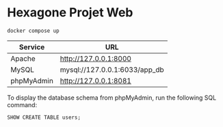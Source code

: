 # Hexagone Projet Web

```shell
docker compose up
```

| Service    | URL                           |
|------------|-------------------------------|
| Apache     | http://127.0.0.1:8000         |
| MySQL      | mysql://127.0.0.1:6033/app_db |
| phpMyAdmin | http://127.0.0.1:8081         |

To display the database schema from phpMyAdmin, run the following SQL command:

```mysql
SHOW CREATE TABLE users;
```